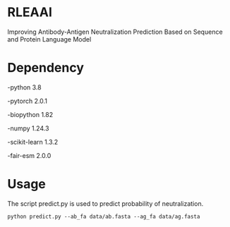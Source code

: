 # RLEAAI
Improving Antibody-Antigen Neutralization Prediction Based on Sequence and Protein Language Model
# Dependency
-python 3.8

-pytorch 2.0.1

-biopython 1.82

-numpy 1.24.3

-scikit-learn 1.3.2

-fair-esm 2.0.0
# Usage
The script predict.py is used to predict probability of neutralization.
```
python predict.py --ab_fa data/ab.fasta --ag_fa data/ag.fasta
```
